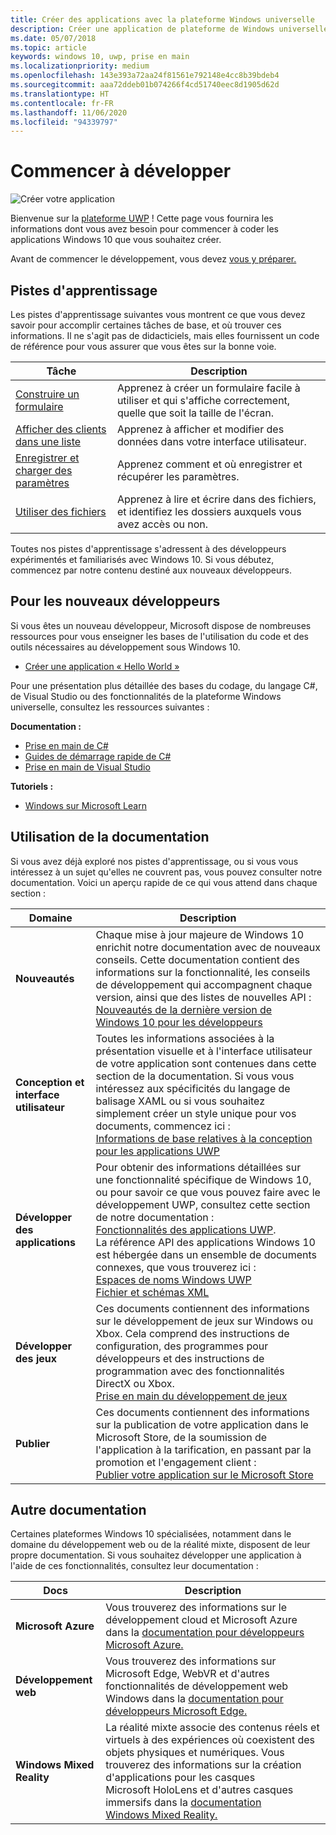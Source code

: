```yaml
---
title: Créer des applications avec la plateforme Windows universelle
description: Créer une application de plateforme de Windows universelle (UWP) pour Windows 10 est plus simple que vous le pensez.
ms.date: 05/07/2018
ms.topic: article
keywords: windows 10, uwp, prise en main
ms.localizationpriority: medium
ms.openlocfilehash: 143e393a72aa24f81561e792148e4cc8b39bdeb4
ms.sourcegitcommit: aaa72ddeb01b074266f4cd51740eec8d1905d62d
ms.translationtype: HT
ms.contentlocale: fr-FR
ms.lasthandoff: 11/06/2020
ms.locfileid: "94339797"
---
```

# <a name="start-coding"></a>Commencer à développer

![Créer votre application](images/build-your-app.png)

Bienvenue sur la [plateforme UWP](universal-application-platform-guide.md) ! Cette page vous fournira les informations dont vous avez besoin pour commencer à coder les applications Windows 10 que vous souhaitez créer.

Avant de commencer le développement, vous devez [vous y préparer.](/windows/apps/get-started/get-set-up.md)

## <a name="learning-tracks"></a>Pistes d'apprentissage

Les pistes d'apprentissage suivantes vous montrent ce que vous devez savoir pour accomplir certaines tâches de base, et où trouver ces informations. Il ne s'agit pas de didacticiels, mais elles fournissent un code de référence pour vous assurer que vous êtes sur la bonne voie.

| Tâche | Description |
| --- | --- |
| [Construire un formulaire](construct-form-learning-track.md) | Apprenez à créer un formulaire facile à utiliser et qui s'affiche correctement, quelle que soit la taille de l'écran. |
| [Afficher des clients dans une liste](display-customers-in-list-learning-track.md) | Apprenez à afficher et modifier des données dans votre interface utilisateur. |
| [Enregistrer et charger des paramètres](settings-learning-track.md) | Apprenez comment et où enregistrer et récupérer les paramètres. |
| [Utiliser des fichiers](fileio-learning-track.md) | Apprenez à lire et écrire dans des fichiers, et identifiez les dossiers auxquels vous avez accès ou non. |

Toutes nos pistes d'apprentissage s'adressent à des développeurs expérimentés et familiarisés avec Windows 10. Si vous débutez, commencez par notre contenu destiné aux nouveaux développeurs.

## <a name="for-new-developers"></a>Pour les nouveaux développeurs

Si vous êtes un nouveau développeur, Microsoft dispose de nombreuses ressources pour vous enseigner les bases de l'utilisation du code et des outils nécessaires au développement sous Windows 10.

* [Créer une application « Hello World »](your-first-app.md)

Pour une présentation plus détaillée des bases du codage, du langage C#, de Visual Studio ou des fonctionnalités de la plateforme Windows universelle, consultez les ressources suivantes :

**Documentation :**

* [Prise en main de C#](/dotnet/csharp/getting-started/)
* [Guides de démarrage rapide de C#](/dotnet/csharp/quick-starts/)
* [Prise en main de Visual Studio](/visualstudio/ide/)

**Tutoriels :**

* [Windows sur Microsoft Learn](/learn/browse/?products=windows&resource_type=module)

## <a name="using-the-docs"></a>Utilisation de la documentation

Si vous avez déjà exploré nos pistes d'apprentissage, ou si vous vous intéressez à un sujet qu'elles ne couvrent pas, vous pouvez consulter notre documentation. Voici un aperçu rapide de ce qui vous attend dans chaque section :

| Domaine | Description |
| --- | --- |
| **Nouveautés** | Chaque mise à jour majeure de Windows 10 enrichit notre documentation avec de nouveaux conseils. Cette documentation contient des informations sur la fonctionnalité, les conseils de développement qui accompagnent chaque version, ainsi que des listes de nouvelles API : </br>   [Nouveautés de la dernière version de Windows 10 pour les développeurs](../whats-new/windows-10-build-19041.md) |
| **Conception et interface utilisateur** | Toutes les informations associées à la présentation visuelle et à l'interface utilisateur de votre application sont contenues dans cette section de la documentation. Si vous vous intéressez aux spécificités du langage de balisage XAML ou si vous souhaitez simplement créer un style unique pour vos documents, commencez ici : </br>   [Informations de base relatives à la conception pour les applications UWP](../design/basics/index.md) |
| **Développer des applications** | Pour obtenir des informations détaillées sur une fonctionnalité spécifique de Windows 10, ou pour savoir ce que vous pouvez faire avec le développement UWP, consultez cette section de notre documentation : </br>   [Fonctionnalités des applications UWP](../develop/index.md). </br> La référence API des applications Windows 10 est hébergée dans un ensemble de documents connexes, que vous trouverez ici : </br>   [Espaces de noms Windows UWP](/uwp/api/) </br>   [Fichier et schémas XML](/uwp/schemas/) |
| **Développer des jeux** | Ces documents contiennent des informations sur le développement de jeux sur Windows ou Xbox. Cela comprend des instructions de configuration, des programmes pour développeurs et des instructions de programmation avec des fonctionnalités DirectX ou Xbox. </br>   [Prise en main du développement de jeux](../gaming/getting-started.md) |
| **Publier** | Ces documents contiennent des informations sur la publication de votre application dans le Microsoft Store, de la soumission de l'application à la tarification, en passant par la promotion et l'engagement client : </br>   [Publier votre application sur le Microsoft Store](../publish/index.md) |

## <a name="other-docs"></a>Autre documentation

Certaines plateformes Windows 10 spécialisées, notamment dans le domaine du développement web ou de la réalité mixte, disposent de leur propre documentation. Si vous souhaitez développer une application à l'aide de ces fonctionnalités, consultez leur documentation :

| Docs | Description |
| --- | --- |
| **Microsoft Azure** | Vous trouverez des informations sur le développement cloud et Microsoft Azure dans la [documentation pour développeurs Microsoft Azure.](/azure/) |
| **Développement web** | Vous trouverez des informations sur Microsoft Edge, WebVR et d'autres fonctionnalités de développement web Windows dans la [documentation pour développeurs Microsoft Edge.](/microsoft-edge/) |
| **Windows Mixed Reality** | La réalité mixte associe des contenus réels et virtuels à des expériences où coexistent des objets physiques et numériques. Vous trouverez des informations sur la création d'applications pour les casques Microsoft HoloLens et d'autres casques immersifs dans la [documentation Windows Mixed Reality.](/windows/mixed-reality/)|